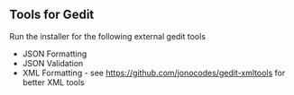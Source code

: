 ## Tools for Gedit

Run the installer for the following external gedit tools

* JSON Formatting
* JSON Validation
* XML Formatting - see https://github.com/jonocodes/gedit-xmltools for better XML tools
